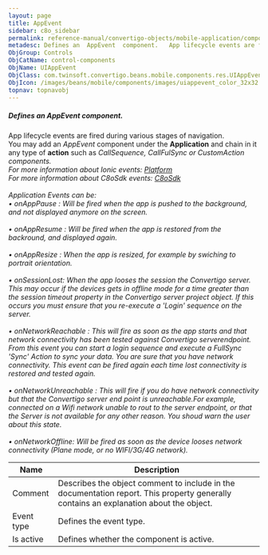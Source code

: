 ```yaml
---
layout: page
title: AppEvent
sidebar: c8o_sidebar
permalink: reference-manual/convertigo-objects/mobile-application/components/control-components/appevent/
metadesc: Defines an  AppEvent  component.   App lifecycle events are fired during various stages of navigation. You may add an  AppEvent  component under the  
ObjGroup: Controls
ObjCatName: control-components
ObjName: UIAppEvent
ObjClass: com.twinsoft.convertigo.beans.mobile.components.res.UIAppEvent
ObjIcon: /images/beans/mobile/components/images/uiappevent_color_32x32.png
topnav: topnavobj
---
```

##### Defines an <i>AppEvent</i> component. <br/>

 App lifecycle events are fired during various stages of navigation.</br>You may add an <i>AppEvent</i> component under the <b>Application</b> and chain in it any type of <b>action</b> such as <i>CallSequence<i>, <i>CallFulSync<i> or <i>CustomAction</i> components.<br/>
For more information about Ionic events: <a href='https://ionicframework.com/docs/v3/api/platform/Platform/' target='_blank'>Platform</a><br/>
For more information about C8oSdk events: <a href='#' target='_blank'>C8oSdk</a><br /><br />Application Events can be:<br />• onAppPause : Will be fired when the app is pushed to the background, and not displayed anymore on the screen.<br /><br />• onAppResume : Will be fired when the app is restored from the backround, and displayed again.<br /><br />• onAppResize : When the app is resized, for example by swiching to portrait orientation.<br /><br />• onSessionLost: When the app looses the session the Convertigo server. This may occur if the devices gets in offline mode for a time greater than the session timeout property in the Convertigo server project object. If this occurs you must ensure that you re-execute a 'Login' sequence on the server.<br /><br />• onNetworkReachable : This will fire as soon as the app starts and that network connectivity has been tested against Convertigo serverendpoint. From this event you can start a login sequence and execute a FullSync 'Sync' Action to sync your data. You are sure that you have network connectivity. This event can be fired again each time lost connectivity is restored and tested again.<br /><br />• onNetworkUnreachable : This will fire if you do have network connectivity but that the Convertigo server  end point is unreachable.For example, connected on a Wifi network unable to rout to the server endpoint, or that the Server is not available for any other reason. You shoud warn the user about this state.<br /><br />• onNetworkOffline: Will be fired as soon as the device looses network connectivity (Plane mode, or no WIFI/3G/4G network).

Name | Description 
--- | ---
Comment | Describes the object comment to include in the documentation report.  This property generally contains an explanation about the object. 
Event type | Defines the event type.  
Is active | Defines whether the component is active. 

